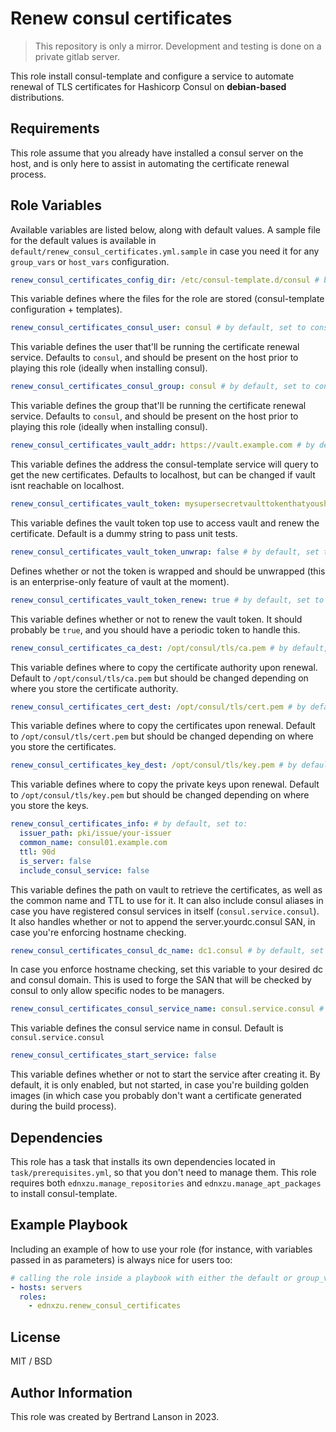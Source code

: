 Renew consul certificates
=========
> This repository is only a mirror. Development and testing is done on a private gitlab server.

This role install consul-template and configure a service to automate renewal of TLS certificates for Hashicorp Consul on **debian-based** distributions.

Requirements
------------

This role assume that you already have installed a consul server on the host, and is only here to assist in automating the certificate renewal process.

Role Variables
--------------
Available variables are listed below, along with default values. A sample file for the default values is available in `default/renew_consul_certificates.yml.sample` in case you need it for any `group_vars` or `host_vars` configuration.

```yaml
renew_consul_certificates_config_dir: /etc/consul-template.d/consul # by default, set to /etc/consul-template.d/consul
```
This variable defines where the files for the role are stored (consul-template configuration + templates).

```yaml
renew_consul_certificates_consul_user: consul # by default, set to consul
```
This variable defines the user that'll be running the certificate renewal service. Defaults to `consul`, and should be present on the host prior to playing this role (ideally when installing consul).

```yaml
renew_consul_certificates_consul_group: consul # by default, set to consul
```
This variable defines the group that'll be running the certificate renewal service. Defaults to `consul`, and should be present on the host prior to playing this role (ideally when installing consul).

```yaml
renew_consul_certificates_vault_addr: https://vault.example.com # by default, set to https://vault.example.com
```
This variable defines the address the consul-template service will query to get the new certificates. Defaults to localhost, but can be changed if vault isnt reachable on localhost.

```yaml
renew_consul_certificates_vault_token: mysupersecretvaulttokenthatyoushouldchange # by default, set to a dummy string
```
This variable defines the vault token top use to access vault and renew the certificate. Default is a dummy string to pass unit tests.

```yaml
renew_consul_certificates_vault_token_unwrap: false # by default, set to false
```
Defines whether or not the token is wrapped and should be unwrapped (this is an enterprise-only feature of vault at the moment).

```yaml
renew_consul_certificates_vault_token_renew: true # by default, set to true
```
This variable defines whether or not to renew the vault token. It should probably be `true`, and you should have a periodic token to handle this.

```yaml
renew_consul_certificates_ca_dest: /opt/consul/tls/ca.pem # by default, set to /opt/consul/tls/ca.pem
```
This variable defines where to copy the certificate authority upon renewal. Default to `/opt/consul/tls/ca.pem` but should be changed depending on where you store the certificate authority.

```yaml
renew_consul_certificates_cert_dest: /opt/consul/tls/cert.pem # by default, set to /opt/consul/tls/cert.pem
```
This variable defines where to copy the certificates upon renewal. Default to `/opt/consul/tls/cert.pem` but should be changed depending on where you store the certificates.

```yaml
renew_consul_certificates_key_dest: /opt/consul/tls/key.pem # by default, set to /opt/consul/tls/cert.pem
```
This variable defines where to copy the private keys upon renewal. Default to `/opt/consul/tls/key.pem` but should be changed depending on where you store the keys.

```yaml
renew_consul_certificates_info: # by default, set to:
  issuer_path: pki/issue/your-issuer
  common_name: consul01.example.com
  ttl: 90d
  is_server: false
  include_consul_service: false
```
This variable defines the path on vault to retrieve the certificates, as well as the common name and TTL to use for it. It can also include consul aliases in case you have registered consul services in itself (`consul.service.consul`). It also handles whether or not to append the server.yourdc.consul SAN, in case you're enforcing hostname checking.

```yaml
renew_consul_certificates_consul_dc_name: dc1.consul # by default, set to dc1.consul
```
In case you enforce hostname checking, set this variable to your desired dc and consul domain. This is used to forge the SAN that will be checked by consul to only allow specific nodes to be managers.

```yaml
renew_consul_certificates_consul_service_name: consul.service.consul # by default, set to consul.service.consul
```
This variable defines the consul service name in consul. Default is `consul.service.consul`

```yaml
renew_consul_certificates_start_service: false
```
This variable defines whether or not to start the service after creating it. By default, it is only enabled, but not started, in case you're building golden images (in which case you probably don't want a certificate generated during the build process).

Dependencies
------------

This role has a task that installs its own dependencies located in `task/prerequisites.yml`, so that you don't need to manage them. This role requires both `ednxzu.manage_repositories` and `ednxzu.manage_apt_packages` to install consul-template.

Example Playbook
----------------

Including an example of how to use your role (for instance, with variables passed in as parameters) is always nice for users too:
```yaml
# calling the role inside a playbook with either the default or group_vars/host_vars
- hosts: servers
  roles:
    - ednxzu.renew_consul_certificates
```

License
-------

MIT / BSD

Author Information
------------------

This role was created by Bertrand Lanson in 2023.
